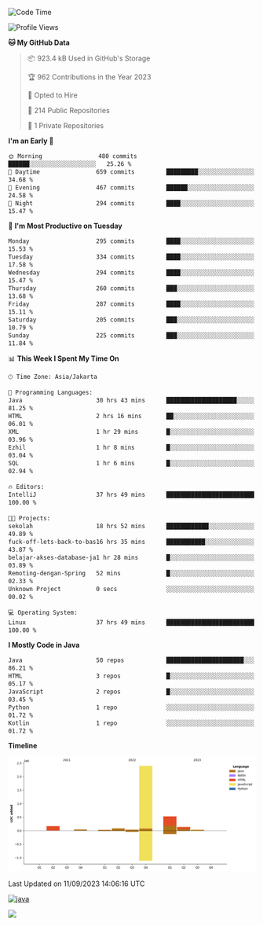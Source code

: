 <!--START_SECTION:waka-->
![Code Time](http://img.shields.io/badge/Code%20Time-2%2C243%20hrs%2034%20mins-blue)

![Profile Views](http://img.shields.io/badge/Profile%20Views-97-blue)

**🐱 My GitHub Data** 

> 📦 923.4 kB Used in GitHub's Storage 
 > 
> 🏆 962 Contributions in the Year 2023
 > 
> 💼 Opted to Hire
 > 
> 📜 214 Public Repositories 
 > 
> 🔑 1 Private Repositories 
 > 
**I'm an Early 🐤** 

```text
🌞 Morning                480 commits         ██████░░░░░░░░░░░░░░░░░░░   25.26 % 
🌆 Daytime                659 commits         █████████░░░░░░░░░░░░░░░░   34.68 % 
🌃 Evening                467 commits         ██████░░░░░░░░░░░░░░░░░░░   24.58 % 
🌙 Night                  294 commits         ████░░░░░░░░░░░░░░░░░░░░░   15.47 % 
```
📅 **I'm Most Productive on Tuesday** 

```text
Monday                   295 commits         ████░░░░░░░░░░░░░░░░░░░░░   15.53 % 
Tuesday                  334 commits         ████░░░░░░░░░░░░░░░░░░░░░   17.58 % 
Wednesday                294 commits         ████░░░░░░░░░░░░░░░░░░░░░   15.47 % 
Thursday                 260 commits         ███░░░░░░░░░░░░░░░░░░░░░░   13.68 % 
Friday                   287 commits         ████░░░░░░░░░░░░░░░░░░░░░   15.11 % 
Saturday                 205 commits         ███░░░░░░░░░░░░░░░░░░░░░░   10.79 % 
Sunday                   225 commits         ███░░░░░░░░░░░░░░░░░░░░░░   11.84 % 
```


📊 **This Week I Spent My Time On** 

```text
🕑︎ Time Zone: Asia/Jakarta

💬 Programming Languages: 
Java                     30 hrs 43 mins      ████████████████████░░░░░   81.25 % 
HTML                     2 hrs 16 mins       ██░░░░░░░░░░░░░░░░░░░░░░░   06.01 % 
XML                      1 hr 29 mins        █░░░░░░░░░░░░░░░░░░░░░░░░   03.96 % 
Ezhil                    1 hr 8 mins         █░░░░░░░░░░░░░░░░░░░░░░░░   03.04 % 
SQL                      1 hr 6 mins         █░░░░░░░░░░░░░░░░░░░░░░░░   02.94 % 

🔥 Editors: 
IntelliJ                 37 hrs 49 mins      █████████████████████████   100.00 % 

🐱‍💻 Projects: 
sekolah                  18 hrs 52 mins      ████████████░░░░░░░░░░░░░   49.89 % 
fuck-off-lets-back-to-bas16 hrs 35 mins      ███████████░░░░░░░░░░░░░░   43.87 % 
belajar-akses-database-ja1 hr 28 mins        █░░░░░░░░░░░░░░░░░░░░░░░░   03.89 % 
Remoting-dengan-Spring   52 mins             █░░░░░░░░░░░░░░░░░░░░░░░░   02.33 % 
Unknown Project          0 secs              ░░░░░░░░░░░░░░░░░░░░░░░░░   00.02 % 

💻 Operating System: 
Linux                    37 hrs 49 mins      █████████████████████████   100.00 % 
```

**I Mostly Code in Java** 

```text
Java                     50 repos            ██████████████████████░░░   86.21 % 
HTML                     3 repos             █░░░░░░░░░░░░░░░░░░░░░░░░   05.17 % 
JavaScript               2 repos             █░░░░░░░░░░░░░░░░░░░░░░░░   03.45 % 
Python                   1 repo              ░░░░░░░░░░░░░░░░░░░░░░░░░   01.72 % 
Kotlin                   1 repo              ░░░░░░░░░░░░░░░░░░░░░░░░░   01.72 % 
```



**Timeline**

![Lines of Code chart](https://raw.githubusercontent.com/yeahbutstill/yeahbutstill/main/assets/bar_graph.png)


 Last Updated on 11/09/2023 14:06:16 UTC
<!--END_SECTION:waka-->
[<img src='https://dev.karakun.com/assets/posts/2018-09-16-jc-java-article/3duke_suspects.jpg' alt='java'>](https://github.com/yeahbutstill)
<!-- [<img src='https://cdn.jsdelivr.net/npm/simple-icons@3.0.1/icons/github.svg' alt='github' height='40'>](https://github.com/yeahbutstill)  [<img src='https://cdn.jsdelivr.net/npm/simple-icons@3.0.1/icons/java.svg' alt='java' height='40'>](rahasia)  [<img src='https://cdn.jsdelivr.net/npm/simple-icons@3.0.1/icons/spring.svg' alt='spring' height='40'>](rahasia)  [<img src='https://cdn.jsdelivr.net/npm/simple-icons@3.0.1/icons/docker.svg' alt='docker' height='40'>](rahasia)  [<img src='https://cdn.jsdelivr.net/npm/simple-icons@3.0.1/icons/postgresql.svg' alt='postgresql' height='40'>](rahasia)  [<img src='https://cdn.jsdelivr.net/npm/simple-icons@3.0.1/icons/linux.svg' alt='linux' height='40'>](rahasia) [<img src='https://cdn.jsdelivr.net/npm/simple-icons@3.0.1/icons/apachekafka.svg' alt='apachekafka' height='40'>](rahasia) -->   

[![](https://visitcount.itsvg.in/api?id=yeahbutstill&icon=0&color=0)](https://visitcount.itsvg.in)
